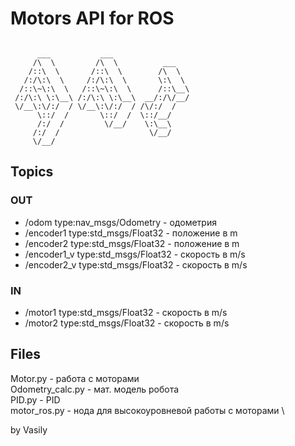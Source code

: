 # Motors API for ROS

```

      ___           ___                 
     /\  \         /\  \          ___   
    /::\  \       /::\  \        /\  \  
   /:/\:\  \     /:/\:\  \       \:\  \ 
  /::\~\:\  \   /::\~\:\  \      /::\__\
 /:/\:\ \:\__\ /:/\:\ \:\__\  __/:/\/__/
 \/__\:\/:/  / \/__\:\/:/  / /\/:/  /   
      \::/  /       \::/  /  \::/__/    
      /:/  /         \/__/    \:\__\    
     /:/  /                    \/__/    
     \/__/                              

```

## Topics
### OUT
 * /odom type:nav_msgs/Odometry - одометрия
 * /encoder1 type:std_msgs/Float32 - положение в m
 * /encoder2 type:std_msgs/Float32 - положение в m
 * /encoder1_v type:std_msgs/Float32 - скорость в m/s
 * /encoder2_v type:std_msgs/Float32 - скорость в m/s

### IN
 * /motor1 type:std_msgs/Float32 - скорость в m/s
 * /motor2 type:std_msgs/Float32 - скорость в m/s

## Files
Motor.py - работа с моторами \
Odometry_calc.py - мат. модель робота \
PID.py - PID \
motor_ros.py - нода для высокоуровневой работы с моторами
\

by Vasily
